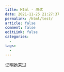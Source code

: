 ```yaml
---
title: Html - 测试
date: 2021-11-25 21:27:37
permalink: /html/test/
article: false
comment: false
editLink: false
categories:
  - 
tags: 
  - 
---
```


证明她来过


